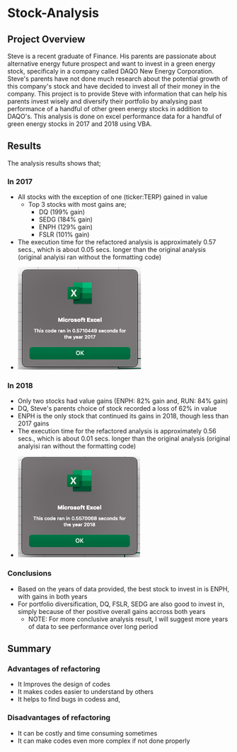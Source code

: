 # Stock-Analysis
## Project Overview
Steve is a recent graduate of Finance. His parents are passionate about alternative energy future prospect and want to invest in a green energy stock, specificaly in a company called DAQO New Energy Corporation. Steve's parents have not done much research about the potential growth of this company's stock and have decided to invest all of their money in the company. This project is to provide Steve with information that can help his parents invest wisely and diversify their portfolio by analysing past performance of a handful of other green energy stocks in addition to DAQO's. This analysis is done on excel performance data  for a handful of green energy stocks in 2017 and 2018 using VBA.
## Results
The analysis results shows that;
### In 2017
* All stocks with the exception of one (ticker:TERP) gained in value
  - Top 3 stocks with most gains are;
    - DQ (199% gain)
    - SEDG (184% gain)
    - ENPH (129% gain)
    - FSLR (101% gain)
* The execution time for the refactored analysis is approximately 0.57 secs., which is about 0.05 secs. longer than the original analysis (original analyisi ran without the formatting code)
- ![VBA_Challenge_2017](https://github.com/Omodayo/stock-analysis/blob/main/VBA_Challenge_2017.png)
### In 2018
* Only two stocks had value gains (ENPH: 82% gain and, RUN: 84% gain)
* DQ, Steve's parents choice of stock recorded a loss of 62% in value
* ENPH is the only stock that continued its gains in 2018, though less than 2017 gains
* The execution time for the refactored analysis is approximately 0.56 secs., which is about 0.01 secs. longer than the original analysis (original analyisi ran without the formatting code)
- ![VBA_Challenge_2018](https://github.com/Omodayo/stock-analysis/blob/main/VBA_Challenge_2018.png)
### Conclusions
* Based on the years of data provided, the best stock to invest in is ENPH, with gains in both years
* For portfolio diversification, DQ, FSLR, SEDG are also good to invest in, simply because of ther positive overall gains accross both years
  - NOTE: For more conclusive analysis result, I will suggest more years of data to see performance over long period
## Summary
### Advantages of refactoring
* It Improves the design of codes
* It makes codes easier to understand by others
* It helps to find bugs in codess and,
### Disadvantages of refactoring
* It can be costly and time consuming sometimes
* It can make codes even more complex if not done properly

